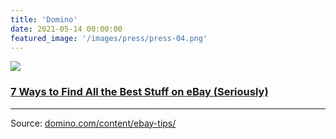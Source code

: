 ```yaml
---
title: 'Domino'
date: 2021-05-14 00:00:00
featured_image: '/images/press/press-04.png'
---
```


![]({{site.baseurl}}/images/press/press-04.png)

### [7 Ways to Find All the Best Stuff on eBay (Seriously)](https://www.domino.com/content/ebay-tips/)


<hr>

Source: [domino.com/content/ebay-tips/](https://www.domino.com/content/ebay-tips/)